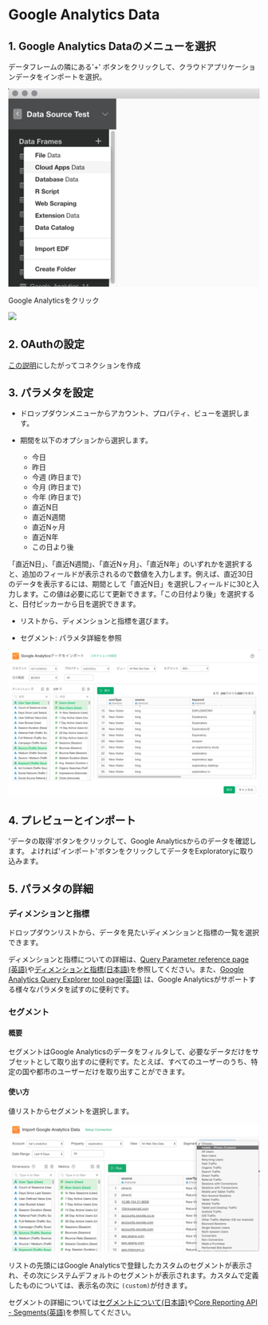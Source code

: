 # Google Analytics Data

## 1. Google Analytics Dataのメニューを選択

データフレームの隣にある'+' ボタンをクリックして、クラウドアプリケーションデータをインポートを選択。

![](images/import-cloudapps.png)

Google Analyticsをクリック

![](images/google-analytics-select.png)

## 2. OAuthの設定

[この説明](https://blog.exploratory.io/how-to-setup-oauth-cloud-apps-connections-in-exploratory-a5c20d18e7c7)にしたがってコネクションを作成

## 3. パラメタを設定

- ドロップダウンメニューからアカウント、プロパティ、ビューを選択します。
- 期間を以下のオプションから選択します。

  - 今日
  - 昨日
  - 今週 (昨日まで)
  - 今月 (昨日まで)
  - 今年 (昨日まで)
  - 直近N日
  - 直近N週間
  - 直近Nヶ月
  - 直近N年
  - この日より後
  
 「直近N日」、「直近N週間」、「直近Nヶ月」、「直近N年」のいずれかを選択すると、追加のフィールドが表示されるので数値を入力します。例えば、直近30日のデータを表示するには、期間として「直近N日」を選択しフィールドに30と入力します。この値は必要に応じて更新できます。「この日付より後」を選択すると、日付ピッカーから日を選択できます。
 
- リストから、ディメンションと指標を選びます。

- セグメント: パラメタ詳細を参照

![](images/google-analytics-setting-ja.png)

## 4. プレビューとインポート

'データの取得'ボタンをクリックして、Google Analyticsからのデータを確認します。 よければ'インポート'ボタンをクリックしてデータをExploratoryに取り込みます。


## 5. パラメタの詳細

### ディメンションと指標

ドロップダウンリストから、データを見たいディメンションと指標の一覧を選択できます。

ディメンションと指標についての詳細は、[Query Parameter reference page (英語)](https://developers.google.com/analytics/devguides/reporting/core/v3/reference)や[ディメンションと指標(日本語)](https://support.google.com/analytics/answer/1033861?hl=ja)を参照してください。また、[Google Analytics Query Explorer tool page(英語)](https://ga-dev-tools.appspot.com/query-explorer/) は、Google Analyticsがサポートする様々なパラメタを試すのに便利です。

### セグメント

#### 概要
セグメントはGoogle Analyticsのデータをフィルタして、必要なデータだけをサブセットとして取り出すのに便利です。たとえば、すべてのユーザーのうち、特定の国や都市のユーザーだけを取り出すことができます。

#### 使い方

値リストからセグメントを選択します。

![](images/google-analytics-segments.png)

リストの先頭にはGoogle Analyticsで登録したカスタムのセグメントが表示され、その次にシステムデフォルトのセグメントが表示されます。カスタムで定義したものについては、表示名の次に `(custom)`が付きます。


セグメントの詳細については[セグメントについて(日本語)](https://support.google.com/analytics/answer/3123951?hl=ja)や[Core Reporting API - Segments(英語)](https://developers.google.com/analytics/devguides/reporting/core/v3/segments)を参照してください。
